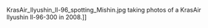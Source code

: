 KrasAir_Ilyushin_Il-96_spotting_Mishin.jpg taking photos of a KrasAir Ilyushin Il-96-300 in 2008.]]
